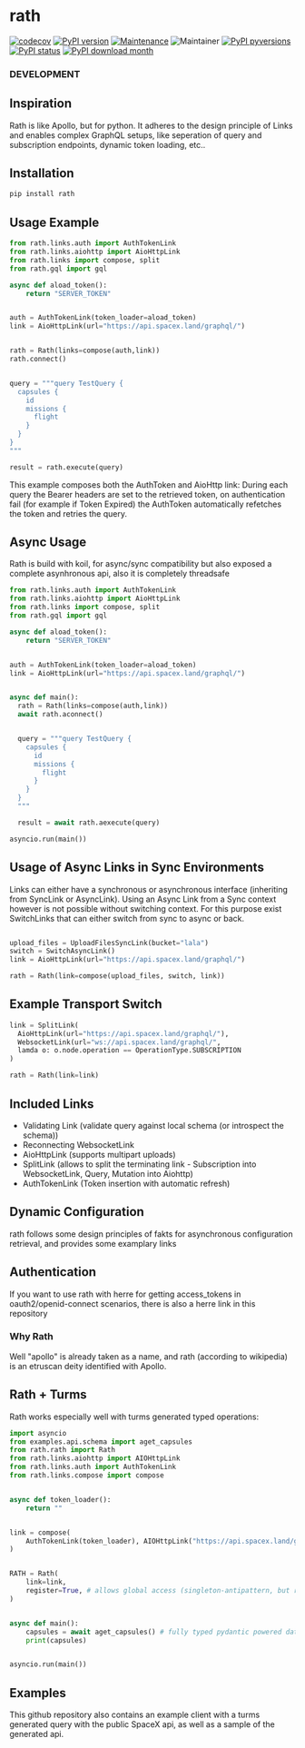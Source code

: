 # rath

[![codecov](https://codecov.io/gh/jhnnsrs/rath/branch/master/graph/badge.svg?token=UGXEA2THBV)](https://codecov.io/gh/jhnnsrs/rath)
[![PyPI version](https://badge.fury.io/py/rath.svg)](https://pypi.org/project/rath/)
[![Maintenance](https://img.shields.io/badge/Maintained%3F-yes-green.svg)](https://pypi.org/project/rath/)
![Maintainer](https://img.shields.io/badge/maintainer-jhnnsrs-blue)
[![PyPI pyversions](https://img.shields.io/pypi/pyversions/rath.svg)](https://pypi.python.org/pypi/rath/)
[![PyPI status](https://img.shields.io/pypi/status/rath.svg)](https://pypi.python.org/pypi/rath/)
[![PyPI download month](https://img.shields.io/pypi/dm/rath.svg)](https://pypi.python.org/pypi/rath/)

### DEVELOPMENT

## Inspiration

Rath is like Apollo, but for python. It adheres to the design principle of Links and enables complex GraphQL
setups, like seperation of query and subscription endpoints, dynamic token loading, etc..

## Installation

```bash
pip install rath
```

## Usage Example

```python
from rath.links.auth import AuthTokenLink
from rath.links.aiohttp import AioHttpLink
from rath.links import compose, split
from rath.gql import gql

async def aload_token():
    return "SERVER_TOKEN"


auth = AuthTokenLink(token_loader=aload_token)
link = AioHttpLink(url="https://api.spacex.land/graphql/")


rath = Rath(links=compose(auth,link))
rath.connect()


query = """query TestQuery {
  capsules {
    id
    missions {
      flight
    }
  }
}
"""

result = rath.execute(query)
```

This example composes both the AuthToken and AioHttp link: During each query the Bearer headers are set to the retrieved token, on authentication fail (for example if Token Expired) the
AuthToken automatically refetches the token and retries the query.

## Async Usage

Rath is build with koil, for async/sync compatibility but also exposed a complete asynhronous api, also it is completely threadsafe

```python
from rath.links.auth import AuthTokenLink
from rath.links.aiohttp import AioHttpLink
from rath.links import compose, split
from rath.gql import gql

async def aload_token():
    return "SERVER_TOKEN"


auth = AuthTokenLink(token_loader=aload_token)
link = AioHttpLink(url="https://api.spacex.land/graphql/")


async def main():
  rath = Rath(links=compose(auth,link))
  await rath.aconnect()


  query = """query TestQuery {
    capsules {
      id
      missions {
        flight
      }
    }
  }
  """

  result = await rath.aexecute(query)

asyncio.run(main())
```

## Usage of Async Links in Sync Environments

Links can either have a synchronous or asynchronous interface (inheriting from SyncLink or AsyncLink). Using an Async Link from a Sync
context however is not possible without switching context. For this purpose exist SwitchLinks that can either switch from sync to async
or back.

```python

upload_files = UploadFilesSyncLink(bucket="lala")
switch = SwitchAsyncLink()
link = AioHttpLink(url="https://api.spacex.land/graphql/")

rath = Rath(link=compose(upload_files, switch, link))

```

## Example Transport Switch

```python
link = SplitLink(
  AioHttpLink(url="https://api.spacex.land/graphql/"),
  WebsocketLink(url="ws://api.spacex.land/graphql/",
  lamda o: o.node.operation == OperationType.SUBSCRIPTION
)

rath = Rath(link=link)

```

## Included Links

- Validating Link (validate query against local schema (or introspect the schema))
- Reconnecting WebsocketLink
- AioHttpLink (supports multipart uploads)
- SplitLink (allows to split the terminating link - Subscription into WebsocketLink, Query, Mutation into Aiohttp)
- AuthTokenLink (Token insertion with automatic refresh)

## Dynamic Configuration

rath follows some design principles of fakts for asynchronous configuration retrieval, and provides some examplary links

## Authentication

If you want to use rath with herre for getting access_tokens in oauth2/openid-connect scenarios, there is also a herre link
in this repository

### Why Rath

Well "apollo" is already taken as a name, and rath (according to wikipedia) is an etruscan deity identified with Apollo.

## Rath + Turms

Rath works especially well with turms generated typed operations:

```python
import asyncio
from examples.api.schema import aget_capsules
from rath.rath import Rath
from rath.links.aiohttp import AIOHttpLink
from rath.links.auth import AuthTokenLink
from rath.links.compose import compose


async def token_loader():
    return ""


link = compose(
    AuthTokenLink(token_loader), AIOHttpLink("https://api.spacex.land/graphql/")
)


RATH = Rath(
    link=link,
    register=True, # allows global access (singleton-antipattern, but rath has no state)
)


async def main():
    capsules = await aget_capsules() # fully typed pydantic powered dataclasses generated through turms
    print(capsules)


asyncio.run(main())

```

## Examples

This github repository also contains an example client with a turms generated query with the public SpaceX api, as well as a sample of the generated api.
